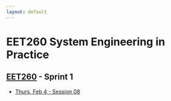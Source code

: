 ```yaml
---
layout: default
---
```


# EET260 System Engineering in Practice
## [EET260](../) - Sprint 1

- [Thurs, Feb 4 - Session 08](session08.md)
<!--
- [Tues, Feb 9 - Session 09](session09.md)
- [Thurs, Feb 11 - Session 10](session10.md)
- [Tues, Feb 16 - Session 11](session11.md)
- [Thurs, Feb 18 - Session 12](session12.md)
- [Tues, Feb 23 - Sprint 1 Review](sprint1_review.md)
-->


